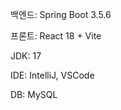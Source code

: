 백엔드: Spring Boot 3.5.6 <p/>
프론트: React 18 + Vite <p/>
JDK: 17 <p/>
IDE: IntelliJ, VSCode <p/>
DB: MySQL <p/>
